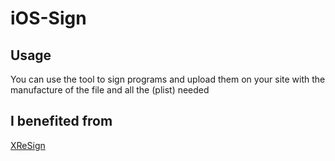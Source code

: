 # iOS-Sign





Usage
------

You can use the tool to sign programs and upload them on your site with the manufacture of the file and all the (plist) needed






I benefited from
------
[XReSign](https://github.com/xndrs/XReSign)
